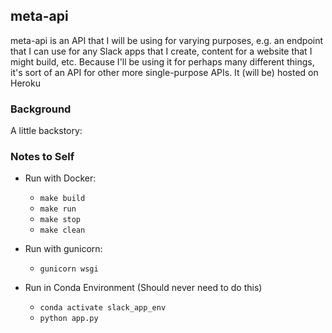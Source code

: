 ## meta-api

meta-api is an API that I will be using for varying purposes, e.g. an endpoint that I can use for any Slack apps that I create, content for a website that I might build, etc. Because I'll be using it for perhaps many different things, it's sort of an API for other more single-purpose APIs. It (will be) hosted on Heroku

### Background

A little backstory:

### Notes to Self

- Run with Docker:
    - `make build `
    - `make run`
    - `make stop`
    - `make clean`

- Run with gunicorn:
    - `gunicorn wsgi`

- Run in Conda Environment (Should never need to do this)
    - `conda activate slack_app_env`
    - `python app.py`

